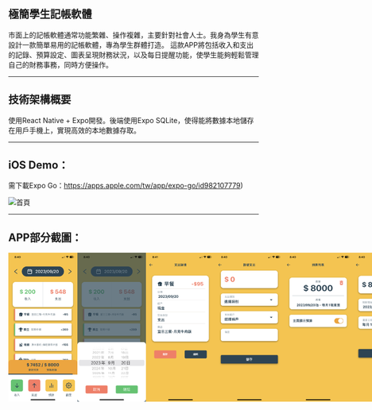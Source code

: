 ## 極簡學生記帳軟體
市面上的記帳軟體通常功能繁雜、操作複雜，主要針對社會人士。我身為學生有意設計一款簡單易用的記帳軟體，專為學生群體打造。
這款APP將包括收入和支出的記錄、預算設定、圖表呈現財務狀況，以及每日提醒功能，使學生能夠輕鬆管理自己的財務事務，同時方便操作。

---

## 技術架構概要
使用React Native + Expo開發。後端使用Expo SQLite，使得能將數據本地儲存在用戶手機上，實現高效的本地數據存取。

---

## iOS Demo：
需下載Expo Go：https://apps.apple.com/tw/app/expo-go/id982107779)

<img src="https://qr.expo.dev/eas-update?updateId=1d5c1ac6-202b-4000-9116-cefe649d87a6&appScheme=exp&host=u.expo.dev" alt="首頁"  height="200">
  
---

## APP部分截圖：
<div style="display: flex; align-items: center;">
  <img src="首頁.PNG" alt="首頁"  height="300">
  <img src="選擇日期.PNG" alt="首頁"  height="300">
  <img src="支出細節.PNG" alt="首頁"  height="300">
  <img src="新增支出.PNG" alt="首頁" height="300">
  <img src="預算.PNG" alt="首頁" height="300">
  <img src="新增預算.PNG" alt="首頁" height="300">
  <img src="每日提醒.PNG" alt="首頁" height="300">
  <img src="統計.PNG" alt="首頁" height="300">
  <img src="帳戶管理.jpeg" alt="首頁" height="300">
</div>

